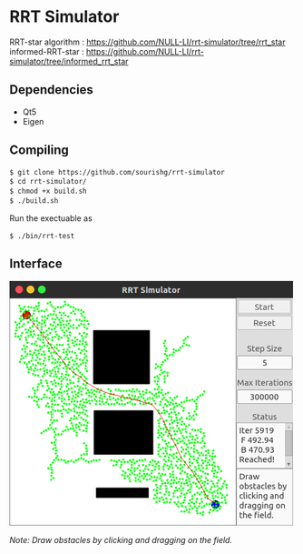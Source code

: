 # RRT Simulator
RRT-star algorithm : https://github.com/NULL-LI/rrt-simulator/tree/rrt_star
informed-RRT-star  : https://github.com/NULL-LI/rrt-simulator/tree/informed_rrt_star

## Dependencies
* Qt5
* Eigen

## Compiling
```bash
$ git clone https://github.com/sourishg/rrt-simulator
$ cd rrt-simulator/
$ chmod +x build.sh
$ ./build.sh
```
Run the exectuable as
```
$ ./bin/rrt-test
```
## Interface

![RRT Simulator](imgs/rrt-sim.png)

*Note: Draw obstacles by clicking and dragging on the field.*
